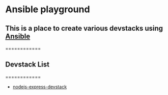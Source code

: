 Ansible playground
============

## This is a place to create various devstacks using [Ansible](http://docs.ansible.com/index.html) ##
============

## Devstack List ##
============
- [nodejs-express-devstack](https://github.com/rvansant2/playground/tree/master/ansible_playground/nodejs-express-devstack)